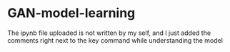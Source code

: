 # GAN-model-learning

The ipynb file uploaded is not written by my self, and I just added the comments right next to the key command while understanding the model
